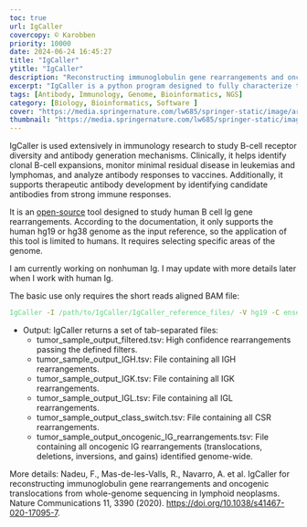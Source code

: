 ```yaml
---
toc: true
url: IgCaller
covercopy: © Karobben
priority: 10000
date: 2024-06-24 16:45:27
title: "IgCaller"
ytitle: "IgCaller"
description: "Reconstructing immunoglobulin gene rearrangements and oncogenic translocations from WGS, WES, and capture NGS data"
excerpt: "IgCaller is a python program designed to fully characterize the immunoglobulin gene rearrangements and oncogenic translocations in lymphoid neoplasms. It was originally developed to work with WGS data but it has been extended to work with WES and high-coverage, capture-based NGS data."
tags: [Antibody, Immunology, Genome, Bioinformatics, NGS]
category: [Biology, Bioinformatics, Software ]
cover: "https://media.springernature.com/lw685/springer-static/image/art%3A10.1038%2Fs41467-020-17095-7/MediaObjects/41467_2020_17095_Fig1_HTML.png"
thumbnail: "https://media.springernature.com/lw685/springer-static/image/art%3A10.1038%2Fs41467-020-17095-7/MediaObjects/41467_2020_17095_Fig1_HTML.png"
---
```



IgCaller is used extensively in immunology research to study B-cell receptor diversity and antibody generation mechanisms. Clinically, it helps identify clonal B-cell expansions, monitor minimal residual disease in leukemias and lymphomas, and analyze antibody responses to vaccines. Additionally, it supports therapeutic antibody development by identifying candidate antibodies from strong immune responses.

It is an [open-source](https://github.com/ferrannadeu/IgCaller) tool designed to study human B cell Ig gene rearrangements. According to the documentation, it only supports the human hg19 or hg38 genome as the input reference, so the application of this tool is limited to humans. It requires selecting specific areas of the genome.

I am currently working on nonhuman Ig. I may update with more details later when I work with human Ig.

The basic use only requires the short reads aligned BAM file:

```bash
IgCaller -I /path/to/IgCaller/IgCaller_reference_files/ -V hg19 -C ensembl -T /path/to/bams/tumor.bam -N /path/to/bams/normal.bam -R /path/to/reference/genome_hg19.fa -o /path/to/IgCaller/outputs/
```


- Output: IgCaller returns a set of tab-separated files:
    - tumor_sample_output_filtered.tsv: High confidence rearrangements passing the defined filters.
    - tumor_sample_output_IGH.tsv: File containing all IGH rearrangements.
    - tumor_sample_output_IGK.tsv: File containing all IGK rearrangements.
    - tumor_sample_output_IGL.tsv: File containing all IGL rearrangements.
    - tumor_sample_output_class_switch.tsv: File containing all CSR rearrangements.
    - tumor_sample_output_oncogenic_IG_rearrangements.tsv: File containing all oncogenic IG rearrangements (translocations, deletions, inversions, and gains) identified genome-wide.


More details:
Nadeu, F., Mas-de-les-Valls, R., Navarro, A. et al. IgCaller for reconstructing immunoglobulin gene rearrangements and oncogenic translocations from whole-genome sequencing in lymphoid neoplasms. Nature Communications 11, 3390 (2020). https://doi.org/10.1038/s41467-020-17095-7.





<style>
pre {
  background-color:#38393d;
  color: #5fd381;
}
</style>
